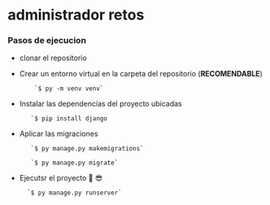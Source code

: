 # administrador retos 

### Pasos de ejecucion

- clonar el repositorio
- Crear un entorno virtual en la carpeta del repositorio (**RECOMENDABLE**) 
 
          `$ py -m venv venv`

- Instalar las dependencias del proyecto ubicadas 

         `$ pip install django

- Aplicar las migraciones 
 
         `$ py manage.py makemigrations`

         `$ py manage.py migrate`

- Ejecutsr el proyecto :muscle: :sunglasses: 
 
        `$ py manage.py runserver`
